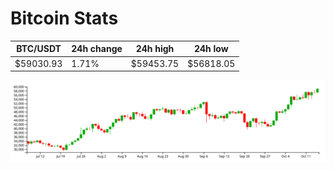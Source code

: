 # Bitcoin Stats

BTC/USDT|24h change|24h high|24h low|
|---|---|---|---|
|$59030.93|1.71%|$59453.75|$56818.05|

<img src="./chart.svg">
